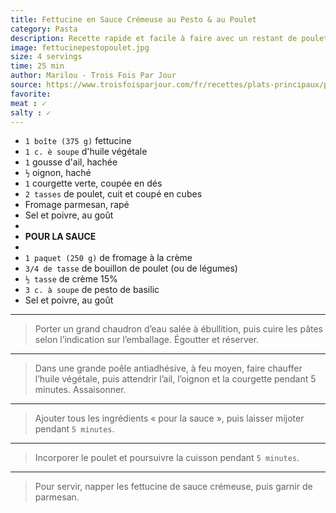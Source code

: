 ```yaml
---
title: Fettucine en Sauce Crémeuse au Pesto & au Poulet
category: Pasta
description: Recette rapide et facile à faire avec un restant de poulet cuit. J’ai garni les pâtes avec du fromage parmesan, mais vous pouvez utiliser le fromage de votre choix.
image: fettucinepestopoulet.jpg
size: 4 servings
time: 25 min
author: Marilou - Trois Fois Par Jour
source: https://www.troisfoisparjour.com/fr/recettes/plats-principaux/pates/fettucine-en-sauce-cremeuse-au-pesto-au-poulet/ 
favorite: 
meat : ✓
salty : ✓
---
```


* `1 boîte (375 g)` fettucine
* `1 c. è soupe` d'huile végétale
* `1` gousse d'ail, hachée
* `½` oignon, haché
* `1` courgette verte, coupée en dés
* `2 tasses` de poulet, cuit et coupé en cubes
* Fromage parmesan, rapé
* Sel et poivre, au goût
* ` `
* **POUR LA SAUCE**
* ` `
* `1 paquet (250 g)` de fromage à la crème
* `3/4 de tasse` de bouillon de poulet (ou de légumes)
* `½ tasse` de crème 15%
* `3 c. à soupe` de pesto de basilic
* Sel et poivre, au goût

---

> Porter un grand chaudron d’eau salée à ébullition, puis cuire les pâtes selon l’indication sur l’emballage. Égoutter et réserver.

---

> Dans une grande poêle antiadhésive, à feu moyen, faire chauffer l’huile végétale, puis attendrir l’ail, l’oignon et la courgette pendant 5 minutes. Assaisonner.

---

> Ajouter tous les ingrédients « pour la sauce », puis laisser mijoter pendant `5 minutes`.

---

> Incorporer le poulet et poursuivre la cuisson pendant `5 minutes`.

---

> Pour servir, napper les fettucine de sauce crémeuse, puis garnir de parmesan.

